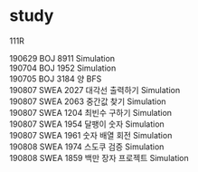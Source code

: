 # study
111R

190629 BOJ  8911 Simulation<br/>
190704 BOJ  1952 Simulation <br/>
190705 BOJ  3184 양 BFS<br/>
190807 SWEA 2027 대각선 출력하기 Simulation <br/>
190807 SWEA 2063 중간값 찾기 Simulation <br/>
190807 SWEA 1204 최빈수 구하기 Simulation <br/>
190807 SWEA 1954 달팽이 숫자 Simulation <br/>
190807 SWEA 1961 숫자 배열 회전 Simulation <br/>
190808 SWEA 1974 스도쿠 검증 Simulation <br/>
190808 SWEA 1859 백만 장자 프로젝트 Simulation <br/>
